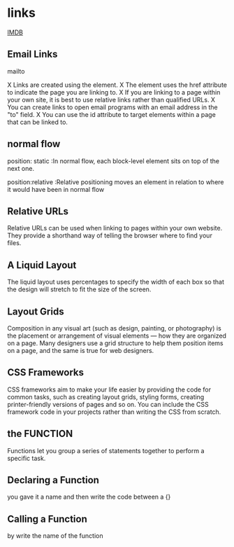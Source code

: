 # links
<a href="http://www.imdb.com">IMDB</a>

## Email Links
mailto

X Links are created using the <a> element.
X The <a> element uses the href attribute to indicate
the page you are linking to.
X If you are linking to a page within your own site, it is
best to use relative links rather than qualified URLs.
X You can create links to open email programs with an
email address in the "to" field.
X You can use the id attribute to target elements within
a page that can be linked to.

## normal flow
position: static :In normal flow, each block-level
element sits on top of the next
one. 

position:relative :Relative positioning moves an
element in relation to where it
would have been in normal flow

 ## Relative URLs
Relative URLs can be used when linking to pages within your own website. They provide a shorthand way of telling the browser where to find your files.



## A Liquid Layout
 The liquid layout uses percentages to specify the width of each box so that the design will stretch to fit the size of the screen.

## Layout Grids
Composition in any visual art (such as design, painting, or photography) is the placement or arrangement of visual elements — how they are organized on a page. Many designers use a grid structure to help them position items on a page, and the same is true for web designers.


## CSS Frameworks
CSS frameworks aim to make your life easier by providing the code for common tasks, such as creating layout grids, styling forms, creating printer-friendly versions of pages and so on. You can include the CSS framework code in your projects rather than writing the CSS from scratch.

## the FUNCTION
Functions let you group a series of statements together to perform a specific task.

## Declaring a Function
you gave it a name and then write the code between a {}

## Calling a Function
by write the name of the function





